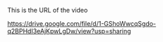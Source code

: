 This is the URL of the video

https://drive.google.com/file/d/1-GShoWwcqSgdo-q2BPHdI3eAjKpwLgDw/view?usp=sharing
